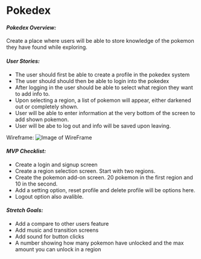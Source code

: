 # Pokedex 

#### *Pokedex Overview:*</br>
Create a place where users will be able to store knowledge of the pokemon they have found while exploring.</br>

#### *User Stories:*</br>
* The user should first be able to create a profile in the pokedex system
* The user should should then be able to login into the pokedex
* After logging in the user should be able to select what region they want to add info to.
* Upon selecting a region, a list of pokemon will appear, either darkened out or completely shown.
* User will be able to enter information at the very bottom of the screen to add shown pokemon.
* User will be abe to log out and info will be saved upon leaving.

Wireframe: ![Image of WireFrame](https://imgur.com/a/yVD2bXY)

#### *MVP Checklist:*</br>
* Create a login and signup screen
* Create a region selection screen. Start with two regions.
* Create the pokemon add-on screen. 20 pokemon in the first region and 10 in the second.
* Add a setting option, reset profile and delete profile will be options here.
* Logout option also avalible.

#### *Stretch Goals:*</br>
* Add a compare to other users feature
* Add music and transition screens 
* Add sound for button clicks
* A number showing how many pokemon have unlocked and the max amount you can unlock in a region
